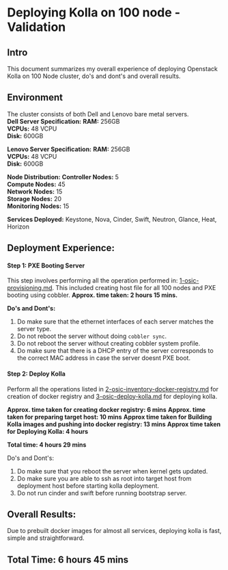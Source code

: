 Deploying Kolla on 100 node - Validation
========================================
Intro
------

This document summarizes my overall experience of deploying Openstack Kolla on 100 Node cluster, do's and dont's and overall results.

Environment
-----------

The cluster consists of both Dell and Lenovo bare metal servers. <br />
__Dell Server Specification:__
__RAM:__ 256GB <br />
__VCPUs:__ 48 VCPU <br />
__Disk:__ 600GB <br />

__Lenovo Server Specification:__
__RAM:__ 256GB <br />
__VCPUs:__ 48 VCPU <br />
__Disk:__ 600GB <br />

__Node Distribution:__
__Controller Nodes:__ 5 <br />
__Compute Nodes:__ 45 <br />
__Network Nodes:__ 15 <br />
__Storage Nodes:__ 20 <br />
__Monitoring Nodes:__ 15 <br />

__Services Deployed:__
Keystone, Nova, Cinder, Swift, Neutron, Glance, Heat, Horizon

Deployment Experience:
----------------------

#### Step 1: PXE Booting Server
This step involves performing all the operation performed in:
[1-osic-provisioning.md](https://github.com/osic/ref-impl-kolla/blob/master/documents/1-osic-provisioning.md). This included creating host file for all 100 nodes and PXE booting using cobbler. 
__Approx. time taken: 2 hours 15 mins.__ 

__Do's and Dont's:__ 
1. Do make sure that the ethernet interfaces of each server matches the server type. 
2. Do not reboot the server without doing `cobbler sync`.
3. Do not reboot the server without creating cobbler system profile.
4. Do make sure that there is a DHCP entry of the server corresponds to the correct MAC address in case the server doesnt PXE boot.

#### Step 2: Deploy Kolla
Perform all the operations listed in [2-osic-inventory-docker-registry.md](https://github.com/osic/ref-impl-kolla/blob/master/documents/2-osic-inventory-docker-registry.md) for creation of docker registry and [3-osic-deploy-kolla.md](https://github.com/osic/ref-impl-kolla/blob/master/documents/3-osic-deploy-kolla.md) for deploying kolla.

__Approx. time taken for creating docker registry:  6 mins__
__Approx. time taken for preparing target host: 10 mins__
__Approx time taken for Building Kolla images and pushing into docker registry: 13 mins__
__Approx time taken for Deploying Kolla: 4 hours__ 

__Total time: 4 hours 29 mins__

Do's and Dont's:
1. Do make sure that you reboot the server when kernel gets updated.
2. Do make sure you are able to ssh as root into target host from deployment host before starting kolla deployment.
3. Do not run cinder and swift before running bootstrap server.


Overall Results:
----------------
Due to prebuilt docker images for almost all services, deploying kolla is fast, simple and straightforward.

Total Time: 6 hours 45 mins
---------------------------
